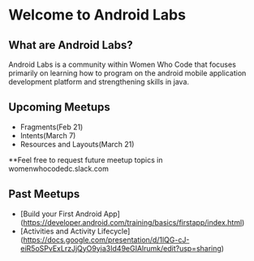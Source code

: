 # Welcome to Android Labs

## What are Android Labs?

Android Labs is a community within Women Who Code that focuses primarily on
learning how to program on the android mobile application development platform and strengthening skills in java.

## Upcoming Meetups
* Fragments(Feb 21)
* Intents(March 7)
* Resources and Layouts(March 21)

**Feel free to request future meetup topics in womenwhocodedc.slack.com

## Past Meetups
* [Build your First Android App] (https://developer.android.com/training/basics/firstapp/index.html)
* [Activities and Activity Lifecycle] (https://docs.google.com/presentation/d/1lQG-cJ-eiR5oSPvExLrzJjQyO9yia3Id49eGIAlrumk/edit?usp=sharing)
